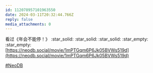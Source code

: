 ```yaml
---
id: 112078957101963550
date: 2024-03-11T20:32:44.766Z
reply: false
media_attachments: 0
---
```


看过《年会不能停！》 :star_solid: :star_solid: :star_solid: :star_empty: :star_empty:   
[https://neodb.social/movie/1mPTGqm6P6Jk05BVWs519d](https://neodb.social/movie/1mPTGqm6P6Jk05BVWs519d)

[#NeoDB](https://e5n.cc/tags/NeoDB)

